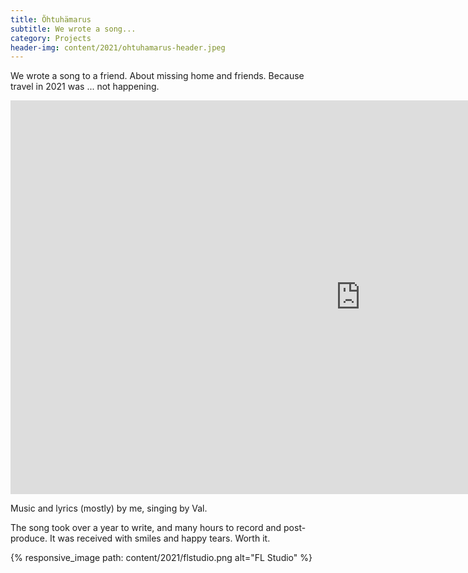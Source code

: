 ```yaml
---
title: Õhtuhämarus
subtitle: We wrote a song...
category: Projects
header-img: content/2021/ohtuhamarus-header.jpeg
---
```


We wrote a song to a friend. About missing home and friends. Because travel in 2021 was ... not happening.


<iframe width="1120" height="630" src="https://www.youtube.com/embed/bS84Q3UgytE" title="YouTube video player" frameborder="0" allow="accelerometer; autoplay; clipboard-write; encrypted-media; gyroscope; picture-in-picture" allowfullscreen></iframe>

Music and lyrics (mostly) by me, singing by Val.

The song took over a year to write, and many hours to record and post-produce. It was received with smiles and happy tears. Worth it.

{% responsive_image path: content/2021/flstudio.png alt="FL Studio" %}